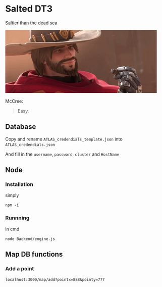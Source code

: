 # Salted DT3
Saltier than the dead sea

![til](./Resource/mccree.gif)

McCree:
> Easy.
## Database
Copy and rename ```ATLAS_credendials_template.json``` into ```ATLAS_credendials.json```

And fill in the ```username```, ```password```, ```cluster``` and ```HostName```
## Node
### Installation
simply
```
npm -i
```
### Runnning
in cmd
```
node Backend/engine.js
```
## Map DB functions
### Add a point
```
localhost:3000/map/add?pointx=888&pointy=777
```